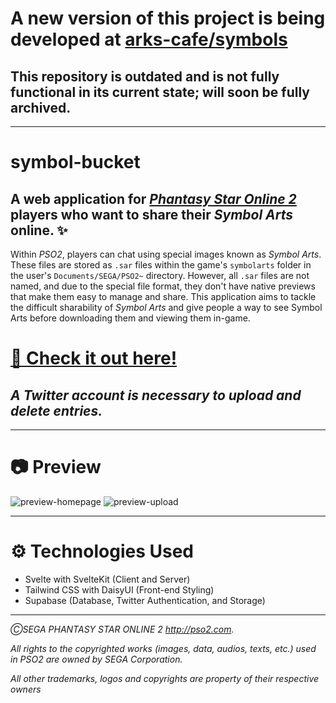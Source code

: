 # A new version of this project is being developed at [arks-cafe/symbols](https://github.com/arks-cafe/symbols)

## This repository is outdated and is not fully functional in its current state; will soon be fully archived.

---

# symbol-bucket

## A web application for [_Phantasy Star Online 2_](https://ngs.pso2.com) players who want to share their _Symbol Arts_ online. ✨

Within _PSO2_, players can chat using special images known as _Symbol Arts_. These files are stored as `.sar` files within the game's `symbolarts` folder in the user's `Documents/SEGA/PSO2~` directory. However, all `.sar` files are not named, and due to the special file format, they don't have native previews that make them easy to manage and share. This application aims to tackle the difficult sharability of _Symbol Arts_ and give people a way to see Symbol Arts before downloading them and viewing them in-game.

# [🚀 Check it out here!](https://symbols.arks.moe/)

## *A Twitter account is necessary to upload and delete entries.*

---

# 📷 Preview

![preview-homepage](https://user-images.githubusercontent.com/78003700/178801424-bea92fdb-28ad-44e5-a9d7-836db277c78e.gif)
![preview-upload](https://user-images.githubusercontent.com/78003700/178801441-e0915cd1-88d0-4c00-b8d6-cfb660539ef2.gif)


---

# ⚙️ Technologies Used

- Svelte with SvelteKit (Client and Server)
- Tailwind CSS with DaisyUI (Front-end Styling)
- Supabase (Database, Twitter Authentication, and Storage)

---

*ⒸSEGA PHANTASY STAR ONLINE 2 http://pso2.com.*

*All rights to the copyrighted works (images, data, audios, texts, etc.) used in PSO2 are owned by SEGA Corporation.*

*All other trademarks, logos and copyrights are property of their respective owners*
